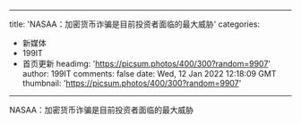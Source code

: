 
---
title: 'NASAA：加密货币诈骗是目前投资者面临的最大威胁'
categories: 
 - 新媒体
 - 199IT
 - 首页更新
headimg: 'https://picsum.photos/400/300?random=9907'
author: 199IT
comments: false
date: Wed, 12 Jan 2022 12:18:09 GMT
thumbnail: 'https://picsum.photos/400/300?random=9907'
---

<div>   
NASAA：加密货币诈骗是目前投资者面临的最大威胁  
</div>
            